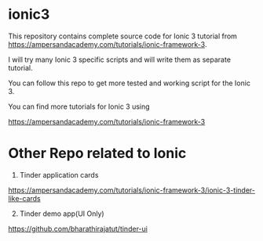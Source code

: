 # ionic3

This repository contains complete source code for Ionic 3 tutorial from https://ampersandacademy.com/tutorials/ionic-framework-3.

I will try many Ionic 3 specific scripts and will write them as separate tutorial.

You can follow this repo to get more tested and working script for the Ionic 3.

You can find more tutorials for Ionic 3 using

https://ampersandacademy.com/tutorials/ionic-framework-3


# Other Repo related to Ionic

1. Tinder application cards 

https://ampersandacademy.com/tutorials/ionic-framework-3/ionic-3-tinder-like-cards


2. Tinder demo app(UI Only)

https://github.com/bharathirajatut/tinder-ui
